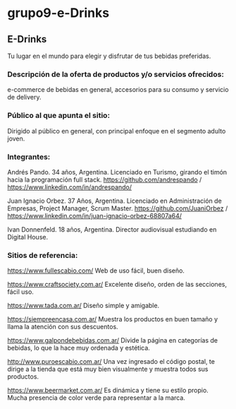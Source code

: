 # grupo9-e-Drinks

## E-Drinks
Tu lugar en el mundo para elegir y disfrutar de tus bebidas preferidas.

### Descripción de la oferta de productos y/o servicios ofrecidos:
e-commerce de bebidas en general, accesorios para su consumo y servicio de delivery.

### Público al que apunta el sitio:
Dirigido al público en general, con principal enfoque en el segmento adulto joven.

### Integrantes:
Andrés Pando. 34 años, Argentina. Licenciado en Turismo, girando el timón hacia la programación full stack. 
https://github.com/andrespando / https://www.linkedin.com/in/andrespando/

Juan Ignacio Orbez. 37 Años, Argentina. Licenciado en Administración de Empresas, Project Manager, Scrum Master.
https://github.com/JuaniOrbez / https://www.linkedin.com/in/juan-ignacio-orbez-68807a64/

Ivan Donnenfeld. 18 años, Argentina. Director audiovisual estudiando en Digital House.

### Sitios de referencia:
https://www.fullescabio.com/ Web de uso fácil, buen diseño.

https://www.craftsociety.com.ar/ Excelente diseño, orden de las secciones, fácil uso.

https://www.tada.com.ar/ Diseño simple y amigable.

https://siempreencasa.com.ar/ Muestra los productos en buen tamaño y llama la atención con sus descuentos.

https://www.galpondebebidas.com.ar/ Divide la página en categorías de bebidas, lo que la hace muy ordenada y estética.

http://www.puroescabio.com.ar/ Una vez ingresado el código postal, te dirige a la tienda que está muy bien visualmente y muestra todos sus productos.

https://www.beermarket.com.ar/ Es dinámica y tiene su estilo propio. Mucha presencia de color verde para representar a la marca.
